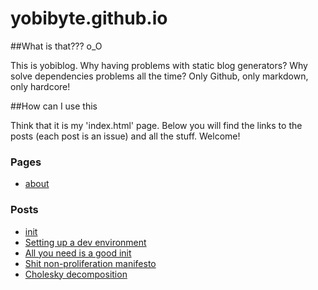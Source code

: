# yobibyte.github.io

##What is that??? o_O

This is yobiblog. Why having problems with static blog generators? Why solve dependencies problems all the time? Only Github, only markdown, only hardcore!

##How can I use this

Think that it is my 'index.html' page. Below you will find the links to the posts (each post is an issue) and all the stuff. Welcome!

### Pages
* [about](https://github.com/yobibyte/yobiblog/blob/master/pages/about.md)

### Posts
* [init](https://github.com/yobibyte/yobiblog/issues/1)
* [Setting up a dev environment](https://github.com/yobibyte/yobiblog/issues/2)
* [All you need is a good init](https://github.com/yobibyte/yobiblog/issues/3)
* [Shit non-proliferation manifesto](https://github.com/yobibyte/yobiblog/issues/4)
* [Cholesky decomposition](https://github.com/yobibyte/yobiblog/issues/5)

